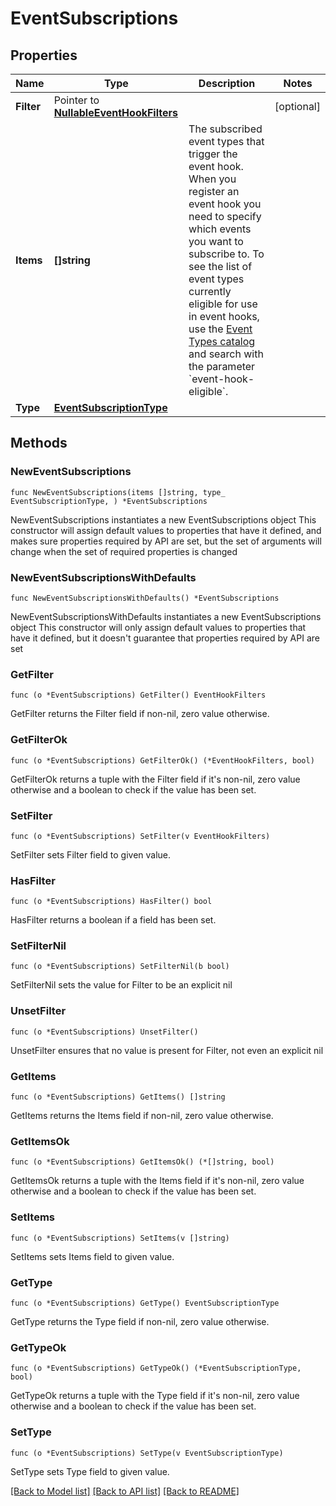 # EventSubscriptions

## Properties

Name | Type | Description | Notes
------------ | ------------- | ------------- | -------------
**Filter** | Pointer to [**NullableEventHookFilters**](EventHookFilters.md) |  | [optional] 
**Items** | **[]string** | The subscribed event types that trigger the event hook. When you register an event hook you need to specify which events you want to subscribe to. To see the list of event types currently eligible for use in event hooks, use the [Event Types catalog](/docs/reference/api/event-types/#catalog) and search with the parameter &#x60;event-hook-eligible&#x60;. | 
**Type** | [**EventSubscriptionType**](EventSubscriptionType.md) |  | 

## Methods

### NewEventSubscriptions

`func NewEventSubscriptions(items []string, type_ EventSubscriptionType, ) *EventSubscriptions`

NewEventSubscriptions instantiates a new EventSubscriptions object
This constructor will assign default values to properties that have it defined,
and makes sure properties required by API are set, but the set of arguments
will change when the set of required properties is changed

### NewEventSubscriptionsWithDefaults

`func NewEventSubscriptionsWithDefaults() *EventSubscriptions`

NewEventSubscriptionsWithDefaults instantiates a new EventSubscriptions object
This constructor will only assign default values to properties that have it defined,
but it doesn't guarantee that properties required by API are set

### GetFilter

`func (o *EventSubscriptions) GetFilter() EventHookFilters`

GetFilter returns the Filter field if non-nil, zero value otherwise.

### GetFilterOk

`func (o *EventSubscriptions) GetFilterOk() (*EventHookFilters, bool)`

GetFilterOk returns a tuple with the Filter field if it's non-nil, zero value otherwise
and a boolean to check if the value has been set.

### SetFilter

`func (o *EventSubscriptions) SetFilter(v EventHookFilters)`

SetFilter sets Filter field to given value.

### HasFilter

`func (o *EventSubscriptions) HasFilter() bool`

HasFilter returns a boolean if a field has been set.

### SetFilterNil

`func (o *EventSubscriptions) SetFilterNil(b bool)`

 SetFilterNil sets the value for Filter to be an explicit nil

### UnsetFilter
`func (o *EventSubscriptions) UnsetFilter()`

UnsetFilter ensures that no value is present for Filter, not even an explicit nil
### GetItems

`func (o *EventSubscriptions) GetItems() []string`

GetItems returns the Items field if non-nil, zero value otherwise.

### GetItemsOk

`func (o *EventSubscriptions) GetItemsOk() (*[]string, bool)`

GetItemsOk returns a tuple with the Items field if it's non-nil, zero value otherwise
and a boolean to check if the value has been set.

### SetItems

`func (o *EventSubscriptions) SetItems(v []string)`

SetItems sets Items field to given value.


### GetType

`func (o *EventSubscriptions) GetType() EventSubscriptionType`

GetType returns the Type field if non-nil, zero value otherwise.

### GetTypeOk

`func (o *EventSubscriptions) GetTypeOk() (*EventSubscriptionType, bool)`

GetTypeOk returns a tuple with the Type field if it's non-nil, zero value otherwise
and a boolean to check if the value has been set.

### SetType

`func (o *EventSubscriptions) SetType(v EventSubscriptionType)`

SetType sets Type field to given value.



[[Back to Model list]](../README.md#documentation-for-models) [[Back to API list]](../README.md#documentation-for-api-endpoints) [[Back to README]](../README.md)


